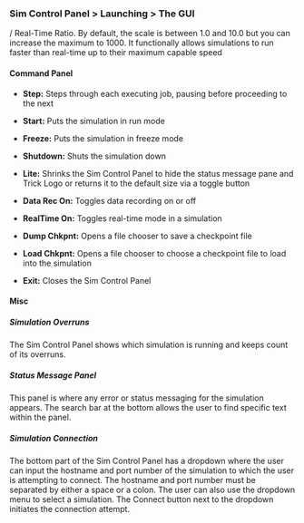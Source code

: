 ### Sim Control Panel > Launching > The GUI

 / Real-Time Ratio. By default, the scale is between 1.0 and 10.0 but you can increase the maximum to 1000. It functionally allows simulations to run faster than real-time up to their maximum capable speed

#### Command Panel

- **Step:** Steps through each executing job, pausing before proceeding to the next

- **Start:** Puts the simulation in run mode

- **Freeze:** Puts the simulation in freeze mode

- **Shutdown:** Shuts the simulation down

- **Lite:** Shrinks the Sim Control Panel to hide the status message pane and Trick Logo or returns it to the default size via a toggle button

- **Data Rec On:** Toggles data recording on or off

- **RealTime On:** Toggles real-time mode in a simulation

- **Dump Chkpnt:** Opens a file chooser to save a checkpoint file

- **Load Chkpnt:** Opens a file chooser to choose a checkpoint file to load into the simulation

- **Exit:** Closes the Sim Control Panel

#### Misc

##### Simulation Overruns
The Sim Control Panel shows which simulation is running and keeps count of its overruns.

##### Status Message Panel
This panel is where any error or status messaging for the simulation appears. The search bar at the bottom allows the user to find specific text within the panel.

##### Simulation Connection
The bottom part of the Sim Control Panel has a dropdown where the user can input the hostname and port number of the simulation to which the user is attempting to connect. The hostname and port number must be separated by either a space or a colon. The user can also use the dropdown menu to select a simulation. The Connect button next to the dropdown initiates the connection attempt.
